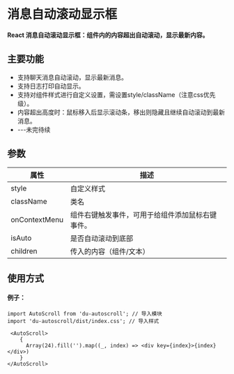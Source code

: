 # 消息自动滚动显示框

**React 消息自动滚动显示框：组件内的内容超出自动滚动，显示最新内容。**

## 主要功能

- 支持聊天消息自动滚动，显示最新消息。
- 支持日志打印自动显示。
- 支持对组件样式进行自定义设置，需设置style/className（注意css优先级）。
- 内容超出高度时：鼠标移入后显示滚动条，移出则隐藏且继续自动滚动到最新消息。
- ---未完待续

## 参数

| 属性         | 描述                                             |
| ------------ | ------------------------------------------------|
| style        | 自定义样式                                       |
| className    | 类名                                             |
| onContextMenu | 组件右键触发事件，可用于给组件添加鼠标右键事件。 |
| isAuto       | 是否自动滚动到底部                               |
| children     | 传入的内容（组件/文本）                               |

## 使用方式

#### 例子：

```tsx
import AutoScroll from 'du-autoscroll'; // 导入模块
import 'du-autoscroll/dist/index.css'; // 导入样式

 <AutoScroll>
    {
      Array(24).fill('').map((_, index) => <div key={index}>{index}</div>)
    }
</AutoScroll>
```